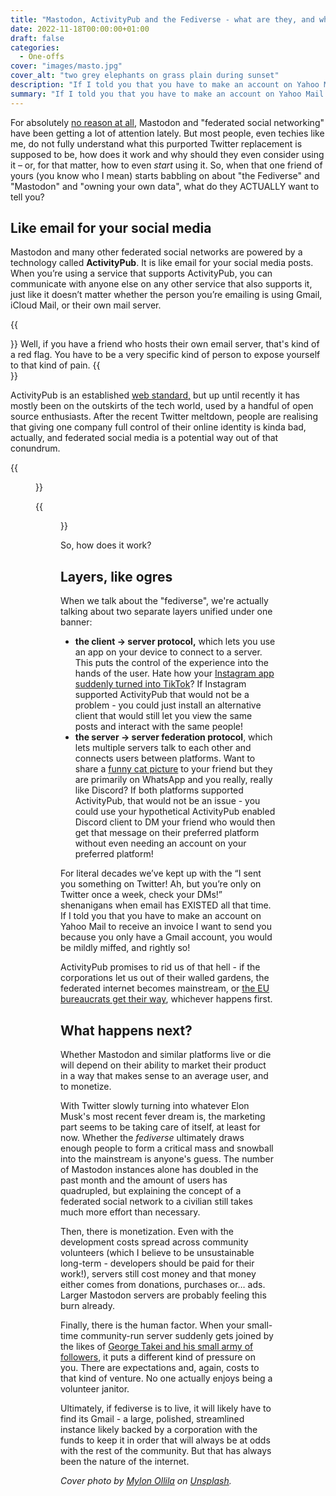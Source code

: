```yaml
---
title: "Mastodon, ActivityPub and the Fediverse - what are they, and why should you care?"
date: 2022-11-18T00:00:00+01:00
draft: false
categories:
  - One-offs
cover: "images/masto.jpg"
cover_alt: "two grey elephants on grass plain during sunset"
description: "If I told you that you have to make an account on Yahoo Mail to receive an invoice I want to send you because you only have a Gmail account, you would be mildly miffed, and rightly so! So why do we keep up with it on our social media?"
summary: "If I told you that you have to make an account on Yahoo Mail to receive an invoice I want to send you because you only have a Gmail account, you would be mildly miffed, and rightly so! So why do we keep up with it on our social media?"
---
```


For absolutely [no reason at all](https://www.theverge.com/2022/4/11/23019836/elon-musk-twitter-board-of-directors-news-updates), Mastodon and "federated social networking" have been getting a lot of attention lately. But most people, even techies like me, do not fully understand what this purported Twitter replacement is supposed to be, how does it work and why should they even consider using it – or, for that matter, how to even *start* using it. So, when that one friend of yours (you know who I mean) starts babbling on about "the Fediverse" and "Mastodon" and "owning your own data", what do they ACTUALLY want to tell you?

## Like email for your social media

Mastodon and many other federated social networks are powered by a technology called **ActivityPub**. It is like email for your social media posts. When you’re using a service that supports ActivityPub, you can communicate with anyone else on any other service that also supports it, just like it doesn’t matter whether the person you’re emailing is using Gmail, iCloud Mail, or their own mail server.

{{<aside icon="🤔">}}
Well, if you have a friend who hosts their own email server, that's kind of a red flag. You have to be a very specific kind of person to expose yourself to that kind of pain.
{{</aside>}}

ActivityPub is an established [web standard,](https://www.w3.org/TR/activitypub/) but up until recently it has mostly been on the outskirts of the tech world, used by a handful of open source enthusiasts. After the recent Twitter meltdown, people are realising that giving one company full control of their online identity is kinda bad, actually, and federated social media is a potential way out of that conundrum.

{{<figure src="images/mstdn.png" caption="The charming quaintness of mstdn.party, one of many Mastodon servers in existence.">}}

{{<figure src="images/lemmy.png" caption="Lemmy.ml, a link sharing platform powered by, well, Lemmy.">}}

So, how does it work?

## Layers, like ogres

When we talk about the "fediverse", we're actually talking about two separate layers unified under one banner:

* **the client → server protocol,** which lets you use an app on your device to connect to a server. This puts the control of the experience into the hands of the user. Hate how your [Instagram app suddenly turned into TikTok](https://techcrunch.com/2022/05/03/instagram-test-full-screen-video-home-feed/)? If Instagram supported ActivityPub that would not be a problem - you could just install an alternative client that would still let you view the same posts and interact with the same people!
* **the server → server federation protocol**, which lets multiple servers talk to each other and connects users between platforms. Want to share a [funny cat picture](https://knowyourmeme.com/photos/48689-cheezburger) to your friend but they are primarily on WhatsApp and you really, really like Discord? If both platforms supported ActivityPub, that would not be an issue - you could use your hypothetical ActivityPub enabled Discord client to DM your friend who would then get that message on their preferred platform without even needing an account on your preferred platform!

For literal decades we’ve kept up with the “I sent you something on Twitter! Ah, but you’re only on Twitter once a week, check your DMs!” shenanigans when email has EXISTED all that time. If I told you that you have to make an account on Yahoo Mail to receive an invoice I want to send you because you only have a Gmail account, you would be mildly miffed, and rightly so!

ActivityPub promises to rid us of that hell - if the corporations let us out of their walled gardens, the federated internet becomes mainstream, or [the EU bureaucrats get their way](https://techcrunch.com/2022/03/24/dma-political-agreement/), whichever happens first.

## What happens next?

Whether Mastodon and similar platforms live or die will depend on their ability to market their product in a way that makes sense to an average user, and to monetize.

With Twitter slowly turning into whatever Elon Musk's most recent fever dream is, the marketing part seems to be taking care of itself, at least for now. Whether the *fediverse* ultimately draws enough people to form a critical mass and snowball into the mainstream is anyone's guess.  The number of Mastodon instances alone has doubled in the past month and the amount of users has quadrupled, but explaining the concept of a federated social network to a civilian still takes much more effort than necessary.

Then, there is monetization. Even with the development costs spread across community volunteers (which I believe to be unsustainable long-term - developers should be paid for their work!), servers still cost money and that money either comes from donations, purchases or… ads. Larger Mastodon servers are probably feeling this burn already.

Finally, there is the human factor. When your small-time community-run server suddenly gets joined by the likes of [George Takei and his small army of followers](https://universeodon.com/@georgetakei), it puts a different kind of pressure on you. There are expectations and, again, costs to that kind of venture. No one actually enjoys being a volunteer janitor.

Ultimately, if fediverse is to live, it will likely have to find its Gmail - a large, polished, streamlined instance likely backed by a corporation with the funds to keep it in order that will always be at odds with the rest of the community.  But that has always been the nature of the internet.

_Cover photo by [Mylon Ollila](https://unsplash.com/@ollila?utm_source=unsplash&utm_medium=referral&utm_content=creditCopyText) on [Unsplash](https://unsplash.com/?utm_source=unsplash&utm_medium=referral&utm_content=creditCopyText)._
